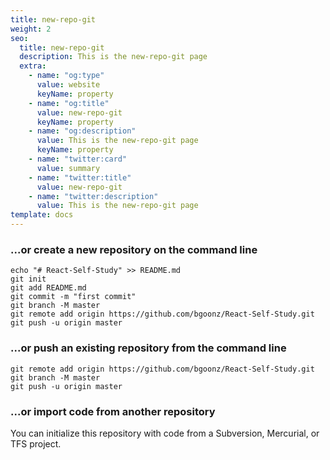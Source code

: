 ```yaml
---
title: new-repo-git
weight: 2
seo:
  title: new-repo-git
  description: This is the new-repo-git page
  extra:
    - name: "og:type"
      value: website
      keyName: property
    - name: "og:title"
      value: new-repo-git
      keyName: property
    - name: "og:description"
      value: This is the new-repo-git page
      keyName: property
    - name: "twitter:card"
      value: summary
    - name: "twitter:title"
      value: new-repo-git
    - name: "twitter:description"
      value: This is the new-repo-git page
template: docs
---
```


### ...or create a new repository on the command line

```
echo "# React-Self-Study" >> README.md
git init
git add README.md
git commit -m "first commit"
git branch -M master
git remote add origin https://github.com/bgoonz/React-Self-Study.git
git push -u origin master
```

### ...or push an existing repository from the command line

```
git remote add origin https://github.com/bgoonz/React-Self-Study.git
git branch -M master
git push -u origin master
```

### ...or import code from another repository

You can initialize this repository with code from a Subversion, Mercurial, or TFS project.
